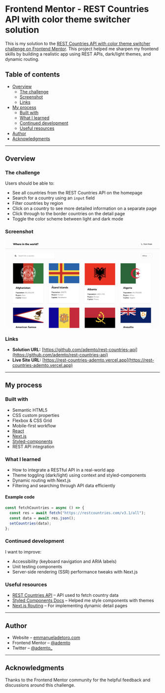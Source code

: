 # Frontend Mentor - REST Countries API with color theme switcher solution

This is my solution to the [REST Countries API with color theme switcher challenge on Frontend Mentor](https://www.frontendmentor.io/challenges/rest-countries-api-with-color-theme-switcher-5cacc469fec04111f7b848ca). This project helped me sharpen my frontend skills by building a realistic app using REST APIs, dark/light themes, and dynamic routing.

## Table of contents

- [Overview](#overview)
  - [The challenge](#the-challenge)
  - [Screenshot](#screenshot)
  - [Links](#links)
- [My process](#my-process)
  - [Built with](#built-with)
  - [What I learned](#what-i-learned)
  - [Continued development](#continued-development)
  - [Useful resources](#useful-resources)
- [Author](#author)
- [Acknowledgments](#acknowledgments)

---

## Overview

### The challenge

Users should be able to:

- See all countries from the REST Countries API on the homepage
- Search for a country using an `input` field
- Filter countries by region
- Click on a country to see more detailed information on a separate page
- Click through to the border countries on the detail page
- Toggle the color scheme between light and dark mode

### Screenshot

![Screenshot of my solution](./screenshot.png)

### Links

- **Solution URL:** [https://github.com/ademto/rest-countries-api](https://github.com/ademto/rest-countries-api)
- **Live Site URL:** [https://rest-countries-ademto.vercel.app](https://rest-countries-ademto.vercel.app)

---

## My process

### Built with

- Semantic HTML5
- CSS custom properties
- Flexbox & CSS Grid
- Mobile-first workflow
- [React](https://reactjs.org/)
- [Next.js](https://nextjs.org/)
- [Styled-components](https://styled-components.com/)
- REST API integration

### What I learned

- How to integrate a RESTful API in a real-world app
- Theme toggling (dark/light) using context and styled-components
- Dynamic routing with Next.js
- Filtering and searching through API data efficiently

#### Example code

```js
const fetchCountries = async () => {
  const res = await fetch("https://restcountries.com/v3.1/all");
  const data = await res.json();
  setCountries(data);
};
```

### Continued development

I want to improve:

- Accessibility (keyboard navigation and ARIA labels)
- Unit testing components
- Server-side rendering (SSR) performance tweaks with Next.js

### Useful resources

- [REST Countries API](https://restcountries.com/) – API used to fetch country data
- [Styled Components Docs](https://styled-components.com/docs) – Helped me style components with themes
- [Next.js Routing](https://nextjs.org/docs/routing/introduction) – For implementing dynamic detail pages

---

## Author

- Website – [emmanueladetoro.com](https://emmanueladetoro.com)
- Frontend Mentor – [@ademto](https://www.frontendmentor.io/profile/adegboyega95)
- Twitter – [@ademto\_](https://twitter.com/ademto_)

---

## Acknowledgments

Thanks to the Frontend Mentor community for the helpful feedback and discussions around this challenge.
